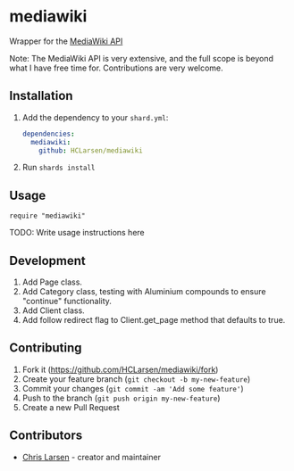 # mediawiki

Wrapper for the [MediaWiki API](https://www.mediawiki.org/wiki/API:Main_page)

Note: The MediaWiki API is very extensive, and the full scope is beyond what I have free time for. Contributions are very welcome.

## Installation

1. Add the dependency to your `shard.yml`:

   ```yaml
   dependencies:
     mediawiki:
       github: HCLarsen/mediawiki
   ```

2. Run `shards install`

## Usage

```crystal
require "mediawiki"
```

TODO: Write usage instructions here

## Development

1. Add Page class.
2. Add Category class, testing with Aluminium compounds to ensure "continue" functionality.
3. Add Client class.
4. Add follow redirect flag to Client.get_page method that defaults to true.

## Contributing

1. Fork it (<https://github.com/HCLarsen/mediawiki/fork>)
2. Create your feature branch (`git checkout -b my-new-feature`)
3. Commit your changes (`git commit -am 'Add some feature'`)
4. Push to the branch (`git push origin my-new-feature`)
5. Create a new Pull Request

## Contributors

- [Chris Larsen](https://github.com/HCLarsen) - creator and maintainer

